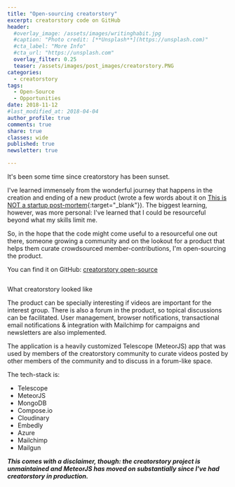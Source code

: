 ```yaml
---
title: "Open-sourcing creatorstory"
excerpt: creatorstory code on GitHub
header:
  #overlay_image: /assets/images/writinghabit.jpg
  #caption: "Photo credit: [**Unsplash**](https://unsplash.com)"
  #cta_label: "More Info"
  #cta_url: "https://unsplash.com"
  overlay_filter: 0.25
  teaser: /assets/images/post_images/creatorstory.PNG
categories:
  - creatorstory
tags:
  - Open-Source
  - Opportunities
date: 2018-11-12
#last_modified_at: 2018-04-04  
author_profile: true
comments: true
share: true
classes: wide
published: true
newsletter: true

---
```

It's been some time since creatorstory has been sunset.

I've learned immensely from the wonderful journey that happens in the creation and ending of a new product (wrote a few words about it on [This is NOT a startup post-mortem](https://www.eskinasy.com/hen/not-startup-post-mortem/ "NOT a startup post-mortem"){:target="\_blank"}). The biggest learning, however, was more personal: I've learned that I could be resourceful beyond what my skills limit me.

So, in the hope that the code might come useful to a resourceful one out there, someone growing a community and on the lookout for a product that helps them curate crowdsourced member-contributions, I'm open-sourcing the product.

You can find it on GitHub: [creatorstory open-source](https://github.com/creatorstory/creatorstory-app/?ref=eskinasy.com "creatorstory open source")

<p><img src="{{site.baseurl}}/assets/images/post_images/creatorstory.PNG" alt="" class="align-center" /></p>
<figcaption>What creatorstory looked like</figcaption>

The product can be specially interesting if videos are important for the interest group. There is also a forum in the product, so topical discussions can be facilitated. User management, browser notifications, transactional email notifications & integration with Mailchimp for campaigns and newsletters are also implemented.

The application is a heavily customized Telescope (MeteorJS) app that was used by members of the creatorstory community to curate videos posted by other members of the community and to discuss in a forum-like space.

The tech-stack is:

* Telescope
* MeteorJS
* MongoDB
* Compose.io
* Cloudinary
* Embedly
* Azure
* Mailchimp
* Mailgun

<p class="notice">
<b><i>This comes with a disclaimer, though: the creatorstory project is unmaintained and MeteorJS has moved on substantially since I've had creatorstory in production.</i></b></p>

